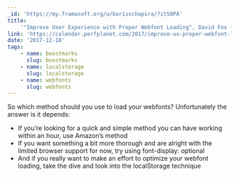 ```yaml
---
_id: 'https://my.framasoft.org/u/borisschapira/?itS0PA'
title:
    '"Improve User Experience with Proper Webfont Loading", David Fox (@theobto)'
link: 'https://calendar.perfplanet.com/2017/improve-ux-proper-webfont-loading/'
date: '2017-12-18'
tags:
    - name: boostmarks
      slug: boostmarks
    - name: localstorage
      slug: localstorage
    - name: webfonts
      slug: webfonts
---
```


<div class="markdown"><p>So which method should you use to load your webfonts? Unfortunately the answer is it depends:</p>
<ul>
<li>If you’re looking for a quick and simple method you can have working within an hour, use Amazon’s method</li>
<li>If you want something a bit more thorough and are alright with the limited browser support for now, try using font-display: optional</li>
<li>And if you really want to make an effort to optimize your webfont loading, take the dive and look into the localStorage technique<br />
</li>
</ul></div>
